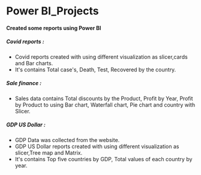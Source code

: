 # Power BI_Projects
#### Created some reports using Power BI
##### Covid reports :
   - Covid reports created with using different visualization as slicer,cards and Bar charts.
   - It's contains Total case's, Death, Test, Recovered by the country.
##### Sale finance :
   - Sales data contains Total discounts by the Product, Profit by Year, Profit by Product to using Bar chart, Waterfall chart, Pie chart and country with Slicer.
##### GDP US Dollar :
   - GDP Data was collected from the website. 
   - GDP US Dollar reports created with using different visualization as slicer,Tree map and Matrix.
   - It's contains Top five countries by GDP, Total values of each country by year.
